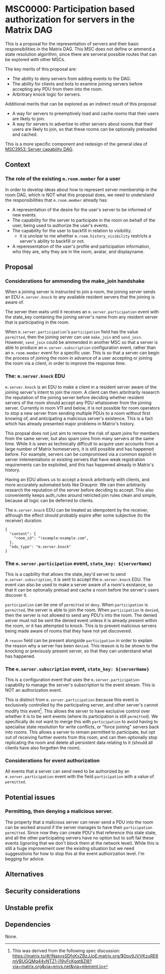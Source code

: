 # MSC0000: Participation based authorization for servers in the Matrix DAG

This is a proposal for the representation of servers and their basic responsibilities in the Matrix
DAG. This MSC does not define or ammend a state resolution algorithm, since there are serveral possible
routes that can be explored with other MSCs.

The key merits of this proposal are:
- The ability to deny servers from adding events to the DAG.
- The ability for clients and bots to examine joining servers before accepting any PDU from them into the room.
- Arbritrary knock logic for servers.

Additional merits that can be explored as an indirect result of this proposal:
- A way for servers to preemptively load and cache rooms that their users are likely to join.
- A way for servers to advertise to other servers about rooms that their users are likely to join,
so that these rooms can be optionally preloaded and cached.

This is a more specific component and redesign of the general idea of [MSC3953: Server capability DAG](https://github.com/Gnuxie/matrix-doc/blob/gnuxie/capability-dag/proposals/3953-capability-dag.md).

## Context

### The role of the existing `m.room.member` for a user

In order to develop ideas about how to represent server membership in the room DAG,
which is NOT what this proposal does, we need to understand the responsibilities that `m.room.member`
already has:

- A representation of the desire for the user's server to be informed of new events.
- The capability for the server to participate in the room on behalf of the user,
being used to authorize the user's events.
- The capability for the user to backfill in relation to visibility.
  + it is unclear to me whether `m.room.history_visibility` restricts a server's ability to backfill or not.
- A reperesentation of the user's profile and participation information, who they are, why they are in the room, avatar, and displayname.

## Proposal

### Considerations for ammending the make_join handshake

When a joining server is instructed to join a room, the joining server sends an EDU `m.server.knock`
to any available resident servers that the joining is aware of. 

The server then waits until it receives an `m.server.participation` event with the state_key
containing the joining server's name from any resident server that is participating in the room.

When `m.server.participation`'s `participation` field has the value `permitted`, then
the joining server can use `make_join` and `send_join`. However, `send_join` could be ammended
in another MSC so that a server is able to produce an `m.server.subscription` configuration event,
rather than an `m.room.member` event for a specific user. This is so that a server can begin the
process of joining the room in advance of a user accepting or joining the room via a client,
in order to improve the response time. 

### The: `m.server.knock` EDU

`m.server.knock` is an EDU to make a client in a resident server aware of the joining server's intent to join
the room. A client can then arbritrarily research the reputation of the joining server before deciding
whether resident servers of the room should accept any PDU whatsoever from the joining server.
Currently in room V11 and below, it is not possible for room operators to stop a new server from
sending multiple PDUs to a room without first knowing of, and anticipating a malicious server's existence.
This is a fact which has already presented major problems in Matrix's history.

This propsal does not just aim to remove the risk of spam joins for members from the same server,
but also spam joins from many servers at the same time. While it is seen as technically difficult
to acquire user accounts from a large number of Matrix homeservers, it is still possible and
has happened before. For example, servers can be compromised via a common exploit in server
imlementations or existing servers that have weak registration requirements can be exploited,
and this has happened already in Matrix's history.

Having an EDU allows us to accept a knock arbritrarily with clients, and more accurately automated bots
like Draupnir. We can then arbitrarily research the reputation of the server before deciding
to accept. This also conveniently keeps auth_rules around retricted join rules clean and simple,
because all logic can be deferred to clients.

The `m.server.knock` EDU can be treated as idempotent by the receiver, although the effect should probably
expire after some subjective (to the receiver) duration.

```
{
  "content": {
    "room_id": "!example:example.com",
  },
  "edu_type": "m.server.knock"
}
```

### The `m.server.participation` event, `state_key: ${serverName}`

This is a capbility that allows the state_key'd server to send `m.server.subscription`, it is sent
to accept the `m.server.knock` EDU. The event can also be used to make a server aware of a room's
existance, so that it can be optionally preload and cache a room before the server's users discover it.

`participation` can be one of `permitted` or `deny`.
When `participation` is `permitted`, the server is able to join the room.
When `participation` is `denied`, then the server is not allowed to send any PDU's into the room.
The denied server must not be sent the denied event unless it is already present within the room,
or it has attempted to knock. This is to prevent malicious servers being made aware of rooms
that they have not yet discovered.

A `reason` field can be present alongside `participation` in order to explain the reason why
a server has been `denied`. This reason is to be shown to the knocking or previously present
server, so that they can understand what has happened.

### The `m.server.subscription` event, `state_key: ${serverName}`

This is a configuration event that uses the `m.server.participation` capability to manage
the server's subscription to the event stream. This is NOT an authorization event.

This is distinct from `m.server.participation` because this event is exclusively controlled
by the participating server, and other server's cannot modify this event[^spec-discussion].
This allows the server to have exclusive control over whether it is to be sent events (where
its participation is still `permitted`). We specifically do not want to merge this with
`participation` to avoid having to specialise state resolution for write conflicts,
or "force joining" servers back into rooms. This allows a server to remain permitted to participate,
but opt out of receiving further events from this room, and can then optionally stop replicating the
room and delete all persistent data relating to it (should all clients have also forgotten the room). 

### Considerations for event authorization

All events that a server can send need to be authorized by an `m.server.participation` event
with the field `participation` with a value of `permitted`.

## Potential issues

### Permitting, then denying a malicious server.

The property that a malicious server can never send a PDU into the room can be worked around if
the server manages to have their `participation` `permitted`. Since now they can create PDU's
that reference this stale state, and all the other participating servers have no option but to
soft fail these events (ignoring that we don't block them at the network level).
While this is still a huge improvement over the exisitng situation but we need suggesstions for how
to stop this at the event authoirzation level. I'm begging for advice.

## Alternatives

## Security considerations

## Unstable prefix

## Dependencies

None.

[^spec-discussion]: This was derived from the following spec discussion: https://matrix.to/#/!NasysSDfxKxZBzJJoE:matrix.org/$0pv9JVVKzuRE6mVBUGQMq44vNTZ1-l19yFcKgqt8Zl8?via=matrix.org&via=envs.net&via=element.io
